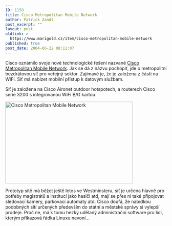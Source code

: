 ```yaml
---
ID: 1158
title: Cisco Metropolitan Mobile Network
author: Patrick Zandl
post_excerpt: ""
layout: post
oldlink: >
  https://www.marigold.cz/item/cisco-metropolitan-mobile-network
published: true
post_date: 2004-06-22 08:11:07
---
```

<p>
Cisco oznámilo svoje nové technologické řešení nazvané <a href="http://newsroom.cisco.com/dlls/2004/prod_062104.html?CMP=ILC-001" target="new">Cisco Metropolitan Mobile Network</a>. Jak se dá z názvu pochopit, jde o metropolitní bezdrátovou síť pro veřejný sektor. Zajímavé je, že je založena z části na WiFi. Síť má nabízet mobilní přístup k datovým službám.</p>
<p>
Síť je založena na Cisco Aironet outdoor hotspotech, a routerech Cisco serie 3200 s integrovanou WiFi B/G kartou. </p>
<p>
 <img src="/wp-content/uploads/20040622-ciscomobile.jpg" alt="Cisco Metropolitan Mobile Network" width="398" height="255" /></p>
<p>

Prototyp sítě má běžet ještě letos ve Westminsteru, síť je určena hlavně pro potřeby magistrátů a institucí jako hasiči atd, mají se přes ni také připojovat sledovací kamery, parkovací automaty atd. Cisco doufá, že nabídkou podobných sítí určených především do státní a městské správy si vylepší prodeje. Proč ne, má k tomu hezky udělaný administrační software pro lidi, kterým příkazová řádka Linuxu nevoní...
</p>
